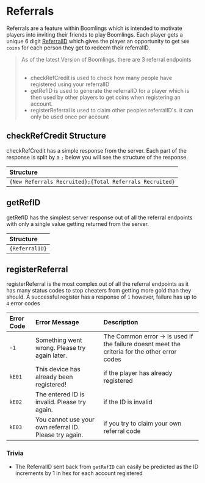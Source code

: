 <!-- 
Register Referal errors

kE01 - This device has already been registered!
kE02 - The entered ID is invalid. Please try again.
kE03 - You cannot use your own referral ID. Please try again.

-1 - Something went wrong. Please try again later.
 -->

 # Referrals

 Referrals are a feature within Boomlings which is intended to motivate players into inviting their friends to play Boomlings. Each player gets a unique 6 digit [ReferralID](/topics/referral.md) which gives the player an opportunity to get `500 coins` for each person they get to redeem their referralID.

 > As of the latest Version of Boomlings, there are 3 referral endpoints<br/><br/>
 > - checkRefCredit is used to check how many people have registered using your referralID
 > - getRefID is used to generate the referralID for a player which is then used by other players to get coins when registering an account.  
 > - registerReferral is used to claim other peoples referralID's. it can only be used once per account

 ## checkRefCredit Structure

 checkRefCredit has a simple response from the server. Each part of the response is split by a `;` below you will see the structure of the response.

| Structure |
|:----------|
| `{New Referrals Recruited};{Total Referrals Recruited}`

## getRefID

getRefID has the simplest server response out of all the referral endpoints with only a single value getting returned from the server.

| Structure |
|:----------|
| `{ReferralID}`

## registerReferral

registerReferral is the most complex out of all the referral endpoints as it has many status codes to stop cheaters from getting more gold than they should. A successful register has a response of `1` however, failure has up to `4` error codes

| Error Code | Error Message | Description |
|:-----------|:--------------|:------------|
| `-1`       | Something went wrong. Please try again later. | The Common error -> is used if the failure doesnt meet the criteria for the other error codes |
| `kE01`     | This device has already been registered! | if the player has already registered |
| `kE02`     | The entered ID is invalid. Please try again. | if the ID is invalid |
| `kE03`     | You cannot use your own referral ID. Please try again. | if you try to claim your own referral code |

### Trivia

- The ReferralID sent back from `getRefID` can easily be predicted as the ID increments by 1 in hex for each account registered
